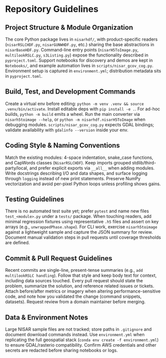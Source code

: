 # Repository Guidelines

## Project Structure & Module Organization
The core Python package lives in `nisarhdf/`, with product-specific readers (`nisarRSLCHDF.py`, `nisarGUNWHDF.py`, etc.) sharing the base abstractions in `nisarBaseHDF.py`. Command-line entry points (`nisarH5ToImage.py`, `multilookRSLC.py`, `s3Listing.py`) expose the functionality described in `pyproject.toml`. Support notebooks for discovery and demos are kept in `Notebooks/`, and example automation lives in `scripts/nisar_gcov_cog.py`. Environment setup is captured in `environment.yml`; distribution metadata sits in `pyproject.toml`.

## Build, Test, and Development Commands
Create a virtual env before editing: `python -m venv .venv && source .venv/bin/activate`. Install editable deps with `pip install -e .`. For ad-hoc builds, `python -m build` emits a wheel. Run the main converter via `nisarh5toimage --help`, or `python -m nisarhdf.nisarH5ToImage` when debugging modules. `scripts/nisar_gcov_cog.py` expects GDAL bindings; validate availability with `gdalinfo --version` inside your env.

## Coding Style & Naming Conventions
Match the existing modules: 4-space indentation, snake_case functions, and CapWords classes (`NisarRSLCHDF`). Keep imports grouped stdlib/third-party/local, and prefer explicit exports via `__all__` when adding modules. Write docstrings describing I/O and data shapes, and surface logging through `logging` instead of new print statements. Preserve NumPy vectorization and avoid per-pixel Python loops unless profiling shows gains.

## Testing Guidelines
There is no automated test suite yet; prefer `pytest` and name new files `test_<module>.py` under a `tests/` package. When touching readers, add minimal regression fixtures using representative `.h5` files and assert on key arrays (e.g., `unwrappedPhase.shape`). For CLI work, exercise `nisarh5toimage` against a lightweight sample and capture the JSON summary for review. Document manual validation steps in pull requests until coverage thresholds are defined.

## Commit & Pull Request Guidelines
Recent commits are single-line, present-tense summaries (e.g., `add multilookRSLC handling`). Follow that style and keep body text for context, including data sources touched. Every pull request should state the problem, summarize the solution, and reference related issues or tickets. Attach before/after metrics or imagery when altering performance-sensitive code, and note how you validated the change (command snippets, datasets). Request review from a domain maintainer before merging.

## Data & Environment Notes
Large NISAR sample files are not tracked; store paths in `.gitignore` and document download commands instead. Use `environment.yml` when replicating the full geospatial stack (`conda env create -f environment.yml`) to ensure GDAL/rasterio compatibility. Confirm AWS credentials and other secrets are redacted before sharing notebooks or logs.
